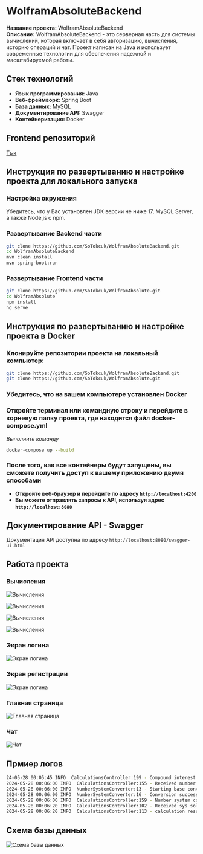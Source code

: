 # WolframAbsoluteBackend

**Название проекта:** WolframAbsoluteBackend  
**Описание:** WolframAbsoluteBackend - это серверная часть для системы вычислений, которая включает в себя авторизацию, вычисления, историю операций и чат. Проект написан на Java и использует современные технологии для обеспечения надежной и масштабируемой работы.

## Стек технологий

- **Язык программирования:** Java
- **Веб-фреймворк:** Spring Boot
- **База данных:** MySQL
- **Документирование API:** Swagger
- **Контейнеризация:** Docker

## Frontend репозиторий
[Тык](https://github.com/SoTokcuk/WolframAbsolute/tree/front-end)

## Инструкция по развертыванию и настройке проекта для локального запуска

### Настройка окружения
Убедитесь, что у Вас установлен JDK версии не ниже 17, MySQL Server, а также Node.js с npm.

### Развертывание Backend части

```bash
git clone https://github.com/SoTokcuk/WolframAbsoluteBackend.git
cd WolframAbsoluteBackend
mvn clean install
mvn spring-boot:run
```
### Развертывание Frontend части

```bash
git clone https://github.com/SoTokcuk/WolframAbsolute.git
cd WolframAbsolute
npm install
ng serve
```

## Инструкция по развертыванию и настройке проекта в Docker

### Клонируйте репозитории проекта на локальный компьютер:

```bash
git clone https://github.com/SoTokcuk/WolframAbsoluteBackend.git
git clone https://github.com/SoTokcuk/WolframAbsolute.git
```

### Убедитесь, что на вашем компьютере установлен Docker

### Откройте терминал или командную строку и перейдите в корневую папку проекта, где находится файл docker-compose.yml

*Выполните команду*
```bash
docker-compose up --build
```

### После того, как все контейнеры будут запущены, вы сможете получить доступ к вашему приложению двумя способами
- **Откройте веб-браузер и перейдите по адресу `http://localhost:4200`**
- **Вы можете отправлять запросы к API, используя адрес `http://localhost:8080`**

## Документирование API - Swagger
Документация API доступна по адресу `http://localhost:8080/swagger-ui.html`

## Работа проекта

### Вычисления
![Вычисления](./docs/vid0.gif)

![Вычисления](./docs/vid1.gif)

![Вычисления](./docs/vid2.gif)

![Вычисления](./docs/vid3.gif)

### Экран логина
![Экран логина](./docs/login_page.png)

### Экран регистрации
![Экран логина](./docs/reg_page.png)

### Главная страница
![Главная страница](./docs/main_page.png)

### Чат
![Чат](./docs/chat_page.png)

## Прмиер логов

```bash
24-05-28 00:05:45 INFO  CalculationsController:199 - Compound interest calculation completed with 5 years of data.
2024-05-28 00:06:00 INFO  CalculationsController:155 - Received number system conversion request: NumSysConverterRequest(email=tester@g, number=46, library=Java, base1=10, base2=3)
2024-05-28 00:06:00 INFO  NumberSystemConverter:13 - Starting base conversion for number: 46 from base 10 to base 3
2024-05-28 00:06:00 INFO  NumberSystemConverter:16 - Conversion successful. Result: 1201
2024-05-28 00:06:00 INFO  CalculationsController:159 - Number system conversion result: 1201
2024-05-28 00:06:20 INFO  CalculationsController:102 - Received sys solving calculation request: SlauRequest(equations={34, 46 | 875}, {2, 34 | 45}, threads=2, library=Java, email=tester@g)
2024-05-28 00:06:20 INFO  CalculationsController:113 - calculation result: {Result=26.01503759398496 -0.20676691729323304, Time: 0.0010998 seconds}
```

## Схема базы данных

![Схема базы данных](./docs/db_scheme.png)
